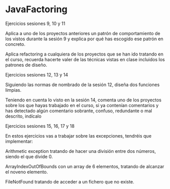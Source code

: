 # JavaFactoring

Ejercicios sesiones 9, 10 y 11

Aplica a uno de los proyectos anteriores un patrón de comportamiento de los vistos durante la sesión 9 y explica por qué has escogido ese patrón en concreto.

Aplica refactoring a cualquiera de los proyectos que se han ido tratando en el curso, recuerda hacerte valer de las técnicas vistas en clase incluidos los patrones de diseño.


Ejercicios sesiones 12, 13 y 14

Siguiendo las normas de nombrado de la sesión 12, diseña dos funciones limpias.

Teniendo en cuenta lo visto en la sesión 14, comenta uno de los proyectos sobre los que hayas trabajado en el curso, si ya contenían comentarios y has detectado algún comentario sobrante, confuso, redundante o mal descrito, indícalo




Ejercicios sesiones 15, 16, 17 y 18

En estos ejercicios vas a trabajar sobre las excepciones, tendréis que implementar:

Arithmetic exception tratando de hacer una división entre dos números, siendo el que divide 0.

ArrayIndexOutOfBounds con un array de 6 elementos, tratando de alcanzar el noveno elemento.

FileNotFound tratando de acceder a un fichero que no existe.
